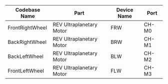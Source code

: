 | Codebase Name   | Part                     | Device Name |Port  |
|-----------------| ------------------------ |-------------|----- |
| FrontRightWheel | REV Ultraplanetary Motor | FRW         |CH-M0 |
| BackRightWheel  | REV Ultraplanetary Motor | BRW         |CH-M1 |
| BackLeftWheel   | REV Ultraplanetary Motor | BLW         |CH-M2 |
| FrontLeftWheel  | REV Ultraplanetary Motor | FLW         |CH-M3 |
